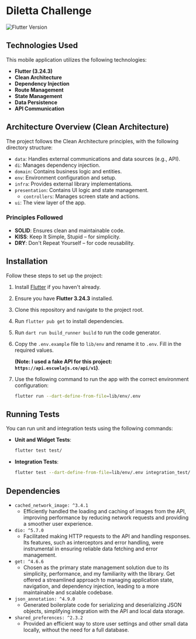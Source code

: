 # Diletta Challenge

![Flutter Version](https://badgen.net/badge/Flutter/3.24.3)

## Technologies Used

This mobile application utilizes the following technologies:

- **Flutter (3.24.3)**
- **Clean Architecture**
- **Dependency Injection**
- **Route Management**
- **State Management**
- **Data Persistence**
- **API Communication**

## Architecture Overview (Clean Architecture)

The project follows the Clean Architecture principles, with the following directory structure:

- `data`: Handles external communications and data sources (e.g., API).
- `di`: Manages dependency injection.
- `domain`: Contains business logic and entities.
- `env`: Environment configuration and setup.
- `infra`: Provides external library implementations.
- `presentation`: Contains UI logic and state management.
  - `controllers`: Manages screen state and actions.
- `ui`: The view layer of the app.

### Principles Followed

- **SOLID**: Ensures clean and maintainable code.
- **KISS**: Keep It Simple, Stupid – for simplicity.
- **DRY**: Don't Repeat Yourself – for code reusability.

## Installation

Follow these steps to set up the project:

1. Install [Flutter](https://flutter.dev/docs/get-started/install) if you haven't already.
2. Ensure you have **Flutter 3.24.3** installed.
3. Clone this repository and navigate to the project root.
4. Run `flutter pub get` to install dependencies.
5. Run `dart run build_runner build` to run the code generator.
6. Copy the `.env.example` file to `lib/env` and rename it to `.env`. Fill in the required values.

   **(**Note**: I used a fake API for this project: `https://api.escuelajs.co/api/v1`)**.

7. Use the following command to run the app with the correct environment configuration:
   ```bash
   flutter run --dart-define-from-file=lib/env/.env
   ```

## Running Tests

You can run unit and integration tests using the following commands:

- **Unit and Widget Tests**:

  ```bash
  flutter test test/
  ```

- **Integration Tests**:
  ```bash
  flutter test --dart-define-from-file=lib/env/.env integration_test/
  ```

## Dependencies

- `cached_network_image: ^3.4.1`
  - Efficiently handled the loading and caching of images from the API, improving performance by reducing network requests and providing a smoother user experience.
- `dio: ^5.7.0`
  - Facilitated making HTTP requests to the API and handling responses. Its features, such as interceptors and error handling, were instrumental in ensuring reliable data fetching and error management.
- `get: ^4.6.6`
  - Chosen as the primary state management solution due to its simplicity, performance, and my familiarity with the library. Get offered a streamlined approach to managing application state, navigation, and dependency injection, leading to a more maintainable and scalable codebase.
- `json_annotation: ^4.9.0`
  - Generated boilerplate code for serializing and deserializing JSON objects, simplifying integration with the API and local data storage.
- `shared_preferences: ^2.3.2`
  - Provided an efficient way to store user settings and other small data locally, without the need for a full database.
